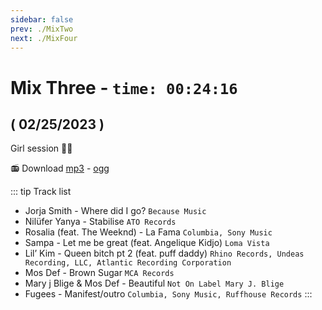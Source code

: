 ```yaml
---
sidebar: false
prev: ./MixTwo
next: ./MixFour
---
```


# Mix Three - `time: 00:24:16`

## ( 02/25/2023 )

Girl session 👸🏽

<my-live-archives url="https://live.rouquin.me/archives/MixThree.mp4" urltrack="../vtt/MixThree.vtt" datenamemix="02/25/2023 :: Mix Three"></my-live-archives>

📻 Download [mp3](https://live.rouquin.me/archives/MixThree.mp3) - [ogg](https://live.rouquin.me/archives/MixThree.ogg)

::: tip Track list

- Jorja Smith - Where did I go? `Because Music`
- Nilüfer Yanya - Stabilise `ATO Records`
- Rosalia (feat. The Weeknd) - La Fama `Columbia, Sony Music`
- Sampa - Let me be great (feat. Angelique Kidjo) `Loma Vista`
- Lil’ Kim - Queen bitch pt 2 (feat. puff daddy) `Rhino Records, Undeas Recording, LLC, Atlantic Recording Corporation`
- Mos Def - Brown Sugar `MCA Records`
- Mary j Blige & Mos Def - Beautiful `Not On Label Mary J. Blige`
- Fugees - Manifest/outro `Columbia, Sony Music, Ruffhouse Records`
:::
